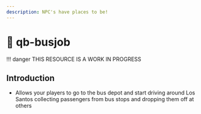 ```yaml
---
description: NPC's have places to be!
---
```


# 🚌 qb-busjob

!!! danger
    THIS RESOURCE IS A WORK IN PROGRESS


## Introduction

* Allows your players to go to the bus depot and start driving around Los Santos collecting passengers from bus stops and dropping them off at others

